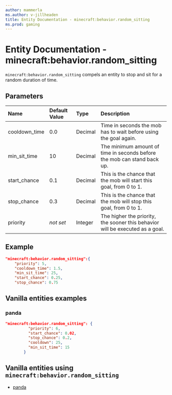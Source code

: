 ```yaml
---
author: mammerla
ms.author: v-jillheaden
title: Entity Documentation - minecraft:behavior.random_sitting
ms.prod: gaming
---
```


# Entity Documentation - minecraft:behavior.random_sitting

`minecraft:behavior.random_sitting` compels an entity to stop and sit for a random duration of time.

## Parameters

|Name |Default Value  |Type  |Description  |
|:----------|:----------|:----------|:----------|
|cooldown_time| 0.0| Decimal| Time in seconds the mob has to wait before using the goal again. |
|min_sit_time| 10| Decimal| The minimum amount of time in seconds before the mob can stand back up. |
|start_chance| 0.1| Decimal| This is the chance that the mob will start this goal, from 0 to 1. |
|stop_chance| 0.3| Decimal|  This is the chance that the mob will stop this goal, from 0 to 1. |
|priority|*not set*|Integer|The higher the priority, the sooner this behavior will be executed as a goal.|

## Example

```json
"minecraft:behavior.random_sitting":{
    "priority": 5,
    "cooldown_time": 1.5,
    "min_sit_time": 25,
    "start_chance": 0.25,
    "stop_chance": 0.75
```

## Vanilla entities examples

### panda

```json
"minecraft:behavior.random_sitting": {
          "priority": 6,
          "start_chance": 0.02,
          "stop_chance": 0.2,
          "cooldown": 25,
          "min_sit_time": 15
        }
```

## Vanilla entities using `minecraft:behavior.random_sitting`

- [panda](../../../../Source/VanillaBehaviorPack_Snippets/entities/panda.md)
